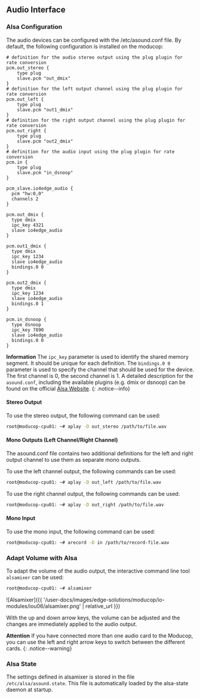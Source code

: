 ## Audio Interface

### Alsa Configuration

The audio devices can be configured with the /etc/asound.conf file. By default, the following configuration is installed on the moducop:

```
# definition for the audio stereo output using the plug plugin for rate conversion
pcm.out_stereo {
    type plug
    slave.pcm "out_dmix"
}
# definition for the left output channel using the plug plugin for rate conversion
pcm.out_left {
    type plug
    slave.pcm "out1_dmix"
}
# definition for the right output channel using the plug plugin for rate conversion
pcm.out_right {
    type plug
    slave.pcm "out2_dmix"
}
# definition for the audio input using the plug plugin for rate conversion
pcm.in {
    type plug
    slave.pcm "in_dsnoop"
}

pcm_slave.io4edge_audio {
  pcm "hw:0,0"
  channels 2
}

pcm.out_dmix {
  type dmix
  ipc_key 4321
  slave io4edge_audio
}

pcm.out1_dmix {
  type dmix
  ipc_key 1234
  slave io4edge_audio
  bindings.0 0
}

pcm.out2_dmix {
  type dmix
  ipc_key 1234
  slave io4edge_audio
  bindings.0 1
}

pcm.in_dsnoop {
  type dsnoop
  ipc_key 7890
  slave io4edge_audio
  bindings.0 0
}
```

**Information** The `ipc_key` parameter is used to identify the shared memory segment. It should be unique for each definition. The `bindings.0 0` parameter is used to specify the channel that should be used for the device. The first channel is 0, the second channel is 1. A detailed description for the `asound.conf`, including the available plugins (e.g. dmix or dsnoop) can be found on the official [Alsa Website](https://www.alsa-project.org/wiki/Asoundrc).
{: .notice--info}

#### Stereo Output

To use the stereo output, the following command can be used:

```bash
root@moducop-cpu01: ~# aplay -D out_stereo /path/to/file.wav
```

#### Mono Outputs (Left Channel/Right Channel)

The asound.conf file contains two additional definitions for the left and right output channel to use them as separate mono outputs.

To use the left channel output, the following commands can be used:

```bash
root@moducop-cpu01: ~# aplay -D out_left /path/to/file.wav
```

To use the right channel output, the following commands can be used:

```bash
root@moducop-cpu01: ~# aplay -D out_right /path/to/file.wav
```

#### Mono Input

To use the mono input, the following command can be used:

```bash
root@moducop-cpu01: ~# arecord -D in /path/to/record-file.wav
```

### Adapt Volume with Alsa

To adapt the volume of the audio output, the interactive command line tool `alsamixer` can be used:

```bash
root@moducop-cpu01: ~# alsamixer
```
![Alsamixer]({{ '/user-docs/images/edge-solutions/moducop/io-modules/iou06/alsamixer.png' | relative_url }})

With the up and down arrow keys, the volume can be adjusted and the changes are immediately applied to the audio output.

**Attention** If you have connected more than one audio card to the Moducop, you can use the left and right arrow keys to switch between the different cards.
{: .notice--warning}

### Alsa State

The settings defined in alsamixer is stored in the file `/etc/alsa/asound.state`. This file is automatically loaded by the alsa-state daemon at startup.
